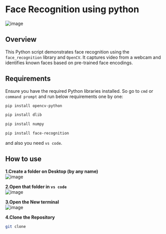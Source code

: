 # Face Recognition using python

![image](https://github.com/Vivek02Sharma/face-recognition-using-python/assets/112774647/d99a4a9d-fa66-4279-9466-3761f4747de3)

## Overview

This Python script demonstrates face recognition using the `face_recognition` library and `OpenCV`. It captures video from a webcam and identifies known faces based on pre-trained face encodings.

## Requirements

Ensure you have the required Python libraries installed. So go to `cmd` or `command prompt` and run below requirements one by one:

```bash
pip install opencv-python
```

```bash
pip install dlib
```

```bash
pip install numpy
```

```bash
pip install face-recognition
```
and also you need `vs code`.


## How to use

**1.Create a folder on Desktop (by any name)**<br>
![image](https://github.com/Vivek02Sharma/face-recognition-using-python/assets/112774647/8bc4fa10-a48c-4c41-b310-82c66c939297)


**2.Open that folder in `vs code`**<br>
![image](https://github.com/Vivek02Sharma/face-recognition-using-python/assets/112774647/cd589858-797c-4e79-a838-243f58cfb78c)

**3.Open the New terminal**<br>
![image](https://github.com/Vivek02Sharma/face-recognition-using-python/assets/112774647/2b13c100-4aa6-4ab2-9316-fc78c9b3df9e)

**4.Clone the Repository**
```bash
git clone 
```










